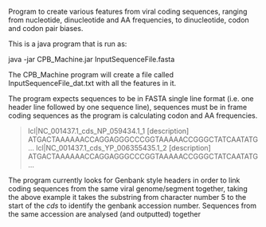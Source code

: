 Program to create various features from viral coding sequences, ranging from nucleotide, dinucleotide and AA frequencies, to dinucleotide, codon and codon pair biases.

This is a java program that is run as:

java -jar CPB_Machine.jar InputSequenceFile.fasta

The CPB_Machine program will create a file called InputSequenceFile_dat.txt with all the features in it.

The program expects sequences to be in FASTA single line format (i.e. one header line followed by one sequence line), sequences must be in frame coding sequences as the program is calculating codon and AA frequencies.

>lcl|NC_001437.1_cds_NP_059434.1_1 [description]
ATGACTAAAAAACCAGGAGGGCCCGGTAAAAACCGGGCTATCAATATG...
>lcl|NC_001437.1_cds_YP_006355435.1_2 [description]
ATGACTAAAAAACCAGGAGGGCCCGGTAAAAACCGGGCTATCAATATG...

The program currently looks for Genbank style headers in order to link coding sequences from the same viral genome/segment together, taking the above example it takes the substring from character number 5 to the start of the _cds_ to identify the genbank accession number. Sequences from the same accession are analysed (and outputted) together
